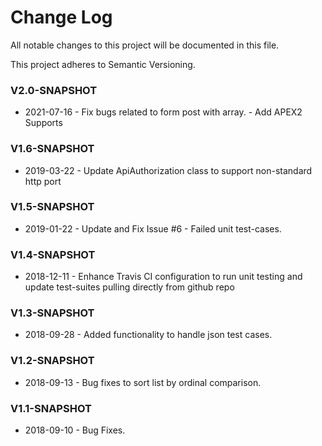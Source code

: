 # Change Log
All notable changes to this project will be documented in this file.

This project adheres to Semantic Versioning.

### V2.0-SNAPSHOT
+ 2021-07-16 - Fix bugs related to form post with array.
             - Add APEX2 Supports

### V1.6-SNAPSHOT
+ 2019-03-22 - Update ApiAuthorization class to support non-standard http port

### V1.5-SNAPSHOT
+ 2019-01-22 - Update and Fix Issue #6 - Failed unit test-cases.

### V1.4-SNAPSHOT
+ 2018-12-11 - Enhance Travis CI configuration to run unit testing and update test-suites pulling directly from github repo

### V1.3-SNAPSHOT
+ 2018-09-28 - Added functionality to handle json test cases.

### V1.2-SNAPSHOT
+ 2018-09-13 - Bug fixes to sort list by ordinal comparison.

### V1.1-SNAPSHOT
+ 2018-09-10 - Bug Fixes.

